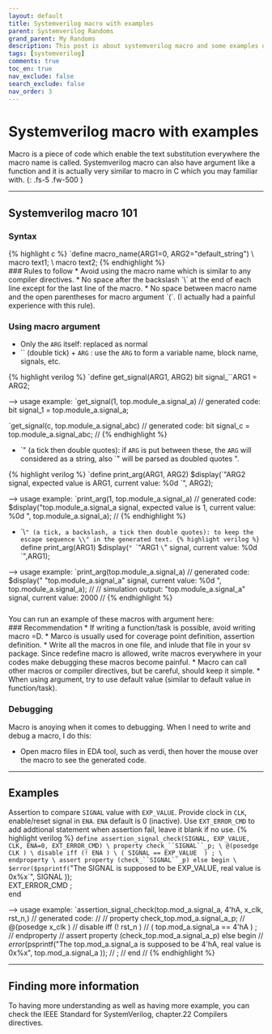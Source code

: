 ```yaml
---
layout: default
title: Systemverilog macro with examples
parent: Systemverilog Randoms
grand_parent: My Randoms
description: This post is about systemverilog macro and some examples of it
tags: [systemverilog]
comments: true
toc_en: true
nav_exclude: false
search_exclude: false
nav_order: 3
---
```


# Systemverilog macro with examples
Macro is a piece of code which enable the text substitution everywhere the macro name is called. Systemverilog macro can also have argument like a function and it is actually very similar to macro in C which you may familiar with.
{: .fs-5 .fw-500 }

---
## Systemverilog macro 101
### Syntax
<div class="code">
{% highlight c %}
`define macro_name(ARG1=0, ARG2="default_string") \
   macro text1; \
   macro text2;
{% endhighlight %}
</div>
### Rules to follow
* Avoid using the macro name which is similar to any compiler directives.
* No space after the backslash `\` at the end of each line except for the last line of the macro.
* No space between macro name and the open parentheses for macro argument `(`. (I actually had a painful experience with this rule).

### Using macro argument
* Only the `ARG` itself: replaced as normal
* \`\` (double tick) + `ARG` : use the `ARG` to form a variable name, block name, signals, etc.
<div class="code">
{% highlight verilog %}
`define get_signal(ARG1, ARG2)  bit signal_``ARG1 = ARG2;

--> usage example:
`get_signal(1, top.module_a.signal_a)
// generated code: bit signal_1 = top.module_a.signal_a;

`get_signal(c, top.module_a.signal_abc) 
// generated code: bit signal_c = top.module_a.signal_abc;
//
{% endhighlight %}
</div>

* \`" (a tick then double quotes): if `ARG` is put between these, the `ARG` will considered as a string, also \`" will be parsed as doubled quotes ".
<div class="code">
{% highlight verilog %}
`define print_arg(ARG1, ARG2) $display(`"ARG2 signal, expected value is ARG1, current value: %0d `", ARG2);

--> usage example:
`print_arg(1, top.module_a.signal_a)
// generated code:  $display("top.module_a.signal_a signal, expected value is 1, current value: %0d ", top.module_a.signal_a);
//
{% endhighlight %}
</div>

* \`\\`" (a tick, a backslash, a tick then double quotes): to keep the escape sequence \\" in the generated text.
{% highlight verilog %}
`define print_arg(ARG1) $display(`" `\`"ARG1 `\`" signal, current value: %0d `",ARG1);

--> usage example:
`print_arg(top.module_a.signal_a)
// generated code:  $display(" \"top.module_a.signal_a\" signal, current value: %0d ", top.module_a.signal_a);
//
// simulation output:  "top.module_a.signal_a" signal, current value: 2000
//
{% endhighlight %}

<div> <p></p>You can run an example of these macros with argument here:
<a href="https://www.edaplayground.com/x/PR3c" title="SystemVerilog Macros">
<svg width="25" height="25" viewBox="0 -0.1 2 2" class="customsvg"> <use xlink:href="#svg-edaplay"></use></svg>
</a></div>
### Recommendation
* If writing a function/task is possible, avoid writing macro =D.
* Marco is usually used for coverage point definition, assertion definition.
* Write all the macros in one file, and inlude that file in your sv package. Since redefine macro is allowed,
write macros everywhere in your codes make debugging these macros become painful.
* Macro can call other macros or compiler directives, but be careful, should keep it simple.
* When using argument, try to use default value (similar to default value in function/task).

### Debugging
Macro is anoying when it comes to debugging. When I need to write and debug a macro, I do this:
* Open macro files in EDA tool, such as verdi, then hover the mouse over the macro to see the generated code.

---
## Examples
Assertion to compare `SIGNAL` value with `EXP_VALUE`.
Provide clock in `CLK`, enable/reset signal in `ENA`. `ENA` default is 0 (inactive).
Use `EXT_ERROR_CMD` to add addtional statement when assertion fail, leave it blank if no use.
{% highlight verilog %}
`define assertion_signal_check(SIGNAL, EXP_VALUE, CLK, ENA=0, EXT_ERROR_CMD) \
   property check_``SIGNAL``_p; \
      @(posedge CLK ) \
      disable iff (! ENA ) \
      ( SIGNAL == EXP_VALUE  ) ; \
   endproperty \
   assert property (check_``SIGNAL``_p) else begin \
      $error($psprintf(`"The SIGNAL is supposed to be EXP_VALUE, real value is 0x%x`", SIGNAL )); \
      EXT_ERROR_CMD ; \
   end

--> usage example:
`assertion_signal_check(top.mod_a.signal_a, 4'hA, x_clk, rst_n,)
// generated code:
//
//   property check_top.mod_a.signal_a_p;
//      @(posedge x_clk )
//      disable iff (! rst_n )
//      ( top.mod_a.signal_a == 4'hA  ) ;
//   endproperty
//   assert property (check_top.mod_a.signal_a_p) else begin
//      $error($psprintf("The top.mod_a.signal_a is supposed to be 4'hA, real value is 0x%x", top.mod_a.signal_a ));
//       ;
//   end
//
{% endhighlight %}

---
## Finding more information
To having more understanding as well as having more example, you can check the IEEE Standard for SystemVerilog, chapter.22 Compilers directives.



